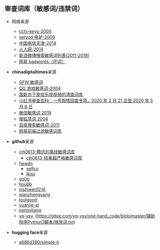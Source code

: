 ## 审查词库（敏感词/违禁词）

- 网络来源

  - [cctv-keys-2009](https://wikileaks.org/wiki/Chinese_government_state_TV_censorship_keywords_list,_13_May_2009)
  - [verycd 电驴-2009](https://www.chinagfw.org/2009/10/ccavverycdemule-verycd-mod-091015.html)
  - [中国电信天津-2014](http://tj.189.cn/ui/local/njs/si/lang_bad.js)
  - [人人网-2014](http://x7.ogzq.renren.com/Scripts/PublicJs.js)
  - [新浪微博搜索敏感词列表(2011-2018)](https://docs.google.com/spreadsheets/d/1UTP9MU80r_N5WPhQ5-4AjM0ebW1eMxyDlRe_vaYy9IM/edit#gid=0)
  - [网易 badwords（坏词）](http://sports.163.com/special/00051DT9/badwords.txt)

- **chinadigitaltimes**来源

  - [GFW 敏感词](https://chinadigitaltimes.net/space/GFW敏感词)
  - [QQ 游戏敏感词-2004](http://chinadigitaltimes.net/2004/08/the_words_you_n.php)
  - [国新办下发给乐视视频的清查词库](https://chinadigitaltimes.net/space/国新办习近平敏感词库)
  - [小红书审查百科：一号舆情回查专项，2020 年 2 月 21 日至 2020 年 5 月 6 日](https://chinadigitaltimes.net/space/小红书审查百科：习近平敏感词库)
  - [微信敏感词 2019](https://chinadigitaltimes.net/space/微信敏感词2019)
  - [搜狐禁词 2004](https://chinadigitaltimes.net/space/搜狐禁词2004)
  - [百度搜索敏感词-2011](https://chinadigitaltimes.net/space/百度搜索敏感词2011)
  - [网易前端过滤敏感词库](https://chinadigitaltimes.net/space/网易前端过滤敏感词库)

- **github**来源

  - [cjh0613-腾讯的离线敏感词库](https://github.com/cjh0613/tencent-sensitive-words)
    - [cjh0613-轻量超严格敏感词库](https://github.com/cjh0613/strict-sensitive-word)
  - [fwwdn](https://github.com/fwwdn/sensitive-stop-words)
    - [selfcs](https://github.com/selfcs/stop-and-sensitive-words)
    - [jkiss](https://github.com/jkiss/sensitive-words)
  - [go0p](https://github.com/Go0p/emmmm/tree/master/data/Sensitivewords)
  - [houbb](https://github.com/houbb/sensitive-word)
  - [nishiwen1214](https://github.com/nishiwen1214/NLP-Dictionary/tree/master/Sensitive%20words)
  - [qianzhengyang](https://github.com/qianzhengyang/AllDataPackages/)
  - [toolgood](https://github.com/toolgood/ToolGood.Words)
  - [yuanjie-ai](https://github.com/yuanjie-ai/ChineseSensitiveVocabulary/tree/master/chinese_sensitive_vocabulary/data)
  - [pennyliang](https://github.com/pennyliang/ciku)
  - [yq-ysy](https://github.com/YQ-YSY/stroke-seq_MB/blob/master/辅助程序Python3脚本/排除词.txt), (https://gitee.com/yq-ysy/one-hand_code/blob/master/辅助程序Python3脚本/排除词.txt)

- **hugging face**来源

  - [a686d380/simple-h](https://huggingface.co/datasets/a686d380/simple-h)
